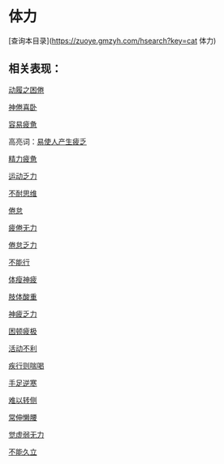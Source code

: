 # 体力
[查询本目录](https://zuoye.gmzyh.com/hsearch?key=cat 体力)

## 相关表现：

[动履之困倦](https://zuoye.gmzyh.com/search?key=动履之困倦)
[神倦喜卧](https://zuoye.gmzyh.com/search?key=神倦喜卧)
[容易疲惫](https://zuoye.gmzyh.com/search?key=容易疲惫)
高亮词：[易使人产生疲乏](https://zuoye.gmzyh.com/search?key=易使人产生疲乏)  
[精力疲惫](https://zuoye.gmzyh.com/search?key=精力疲惫)
[运动乏力](https://zuoye.gmzyh.com/search?key=运动乏力)
[不耐思维](https://zuoye.gmzyh.com/search?key=不耐思维)
[倦怠](https://zuoye.gmzyh.com/search?key=倦怠)
[疲倦无力](https://zuoye.gmzyh.com/search?key=疲倦无力)
[倦怠乏力](https://zuoye.gmzyh.com/search?key=倦怠乏力)
[不能行](https://zuoye.gmzyh.com/search?key=不能行)
[体瘦神疲](https://zuoye.gmzyh.com/search?key=体瘦神疲)
[肢体酸重](https://zuoye.gmzyh.com/search?key=肢体酸重)
[神疲乏力](https://zuoye.gmzyh.com/search?key=神疲乏力)
[困顿疲极](https://zuoye.gmzyh.com/search?key=困顿疲极)
[活动不利](https://zuoye.gmzyh.com/search?key=活动不利)
[疾行则喘喝](https://zuoye.gmzyh.com/search?key=疾行则喘喝)
[手足逆寒](https://zuoye.gmzyh.com/search?key=手足逆寒)
[难以转侧](https://zuoye.gmzyh.com/search?key=难以转侧)
[常伸懒腰](https://zuoye.gmzyh.com/search?key=常伸懒腰)
[觉虚弱无力](https://zuoye.gmzyh.com/search?key=觉虚弱无力)
[不能久立](https://zuoye.gmzyh.com/search?key=不能久立)